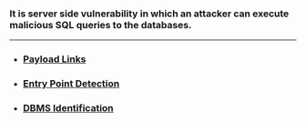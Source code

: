 ### It is server side vulnerability in which an attacker can execute malicious SQL queries to the databases.

---

- ### [Payload Links](https://github.com/SpiderSec101/Web_Application_Security_Testing/blob/main/Vulnerabilities/SQL%20Injection/Payload%20Links.md)
- ### [Entry Point Detection](https://github.com/SpiderSec101/Web_Application_Security_Testing/blob/main/Vulnerabilities/SQL%20Injection/Entrypoint_Detection.md)
- ### [DBMS Identification](https://github.com/SpiderSec101/Web_Application_Security_Testing/blob/main/Vulnerabilities/SQL%20Injection/DBMS_Identification.md)
